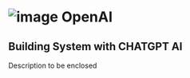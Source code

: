 # ![image](https://github.com/user-attachments/assets/35f315f5-15fb-4236-9f1d-9ee2554b7d56) OpenAI

## Building System with CHATGPT AI 
Description to be enclosed 